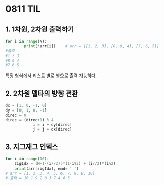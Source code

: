 # 0811 TIL

## 1. 1차원, 2차원 출력하기

```python
for i in range(N):
        print(*arr[i])    # arr = [[1, 2, 3], [8, 9, 4], [7, 6, 5]]
#출력 
#1 2 3
#8 9 4
#7 6 5
```

특정 형식에서 리스트 별로 행으로 출력 가능하다.

## 2. 2차원 델타의 방향 전환

```python
dx = [1, 0, -1, 0]
dy = [0, 1, 0, -1]
direc = 0
direc = (direc+1) % 4
            i = i + dy[direc]
            j = j + dx[direc]
```

## 3. 지그재그 인덱스

```python
for i in range(10):
    zigIdx = (N-1-(i//2))*(1-i%2) + (i//2)*(i%2)
    print(arr[zigIdx], end= ' ')
# arr = [1, 2, 3, 4, 5, 6, 7, 8, 9, 10]
# 출력 = 10 1 9 2 8 3 7 4 6 5 
```

## 
